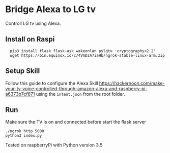 # Bridge Alexa to LG tv
Controll LG tv using Alexa.

## Install on Raspi
```
  pip3 install flask flask-ask wakeonlan pylgtv 'cryptography<2.2'
  wget https://bin.equinox.io/c/4VmDzA7iaHb/ngrok-stable-linux-arm.zip
```


## Setup Skill
Follow this guide to configure the Alexa Skill
https://hackernoon.com/make-your-tv-voice-controlled-through-amazon-alexa-and-raspberry-pi-a6373b7cf871
using the ```intent.json``` from the root folder.

## Run
Make sure the TV is on and connected before start the flask server
```
./ngrok http 5000
python3 index.py
```

Tested on raspberryPi with Python version 3.5

